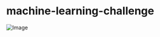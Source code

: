 # machine-learning-challenge
![Image](https://github.com/kman4/machine-learning-challenge/images/exoplanets.png)
